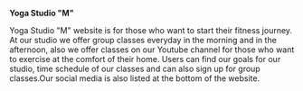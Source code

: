 **Yoga Studio "M"**


Yoga Studio "M" website is for those who want to start their fitness  journey. 
At our studio we offer group classes everyday in the morning and in the afternoon, also we offer classes on our Youtube channel for those who  want to exercise at the comfort of their home. 
Users can find our goals for our studio, time schedule of our classes and can also sign up for group classes.Our social media is also listed at the bottom of the website.
